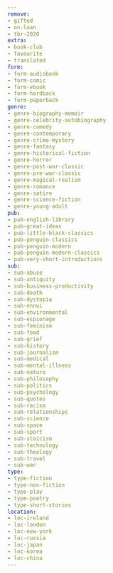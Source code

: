 ```yaml
---
remove:
- gifted
- on-loan
- tbr-2020
extra:
- book-club
- favourite
- translated
form:
- form-audiobook
- form-comic
- form-ebook
- form-hardback
- form-paperback
genre:
- genre-biography-memoir
- genre-celebrity-autobiography
- genre-comedy
- genre-contemporary
- genre-crime-mystery
- genre-fantasy
- genre-historical-fiction
- genre-horror
- genre-post-war-classic
- genre-pre-war-classic
- genre-magical-realism
- genre-romance
- genre-satire
- genre-science-fiction
- genre-young-adult
pub:
- pub-english-library
- pub-great-ideas
- pub-little-black-classics
- pub-penguin-classics
- pub-penguin-modern
- pub-penguin-modern-classics
- pub-very-short-introductions
sub:
- sub-abuse
- sub-antiquity
- sub-business-productivity
- sub-death
- sub-dystopia
- sub-ennui
- sub-environmental
- sub-espionage
- sub-feminism
- sub-food
- sub-grief
- sub-history
- sub-journalism
- sub-medical
- sub-mental-illness
- sub-nature
- sub-philosophy
- sub-politics
- sub-psychology
- sub-quotes
- sub-racism
- sub-relationships
- sub-science
- sub-space
- sub-sport
- sub-stoicism
- sub-technology
- sub-theology
- sub-travel
- sub-war
type:
- type-fiction
- type-non-fiction
- type-play
- type-poetry
- type-short-stories
location:
- loc-ireland
- loc-london
- loc-new-york
- loc-russia
- loc-japan
- loc-korea
- loc-china
---
```

